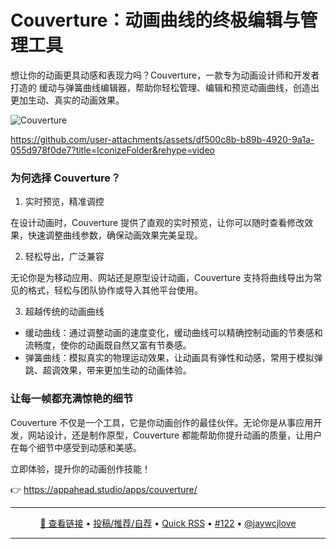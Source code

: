 Couverture：动画曲线的终极编辑与管理工具
===

想让你的动画更具动感和表现力吗？Couverture，一款专为动画设计师和开发者打造的 缓动与弹簧曲线编辑器，帮助你轻松管理、编辑和预览动画曲线，创造出更加生动、真实的动画效果。

![Couverture](https://github.com/user-attachments/assets/3b8e4d0e-09d3-4dd1-afc4-68bf4a58bbc8)

https://github.com/user-attachments/assets/df500c8b-b89b-4920-9a1a-055d978f0de7?title=IconizeFolder&rehype=video

### 为何选择 Couverture？

1. 实时预览，精准调控

在设计动画时，Couverture 提供了直观的实时预览，让你可以随时查看修改效果，快速调整曲线参数，确保动画效果完美呈现。

2. 轻松导出，广泛兼容

无论你是为移动应用、网站还是原型设计动画，Couverture 支持将曲线导出为常见的格式，轻松与团队协作或导入其他平台使用。

3. 超越传统的动画曲线

- 缓动曲线：通过调整动画的速度变化，缓动曲线可以精确控制动画的节奏感和流畅度，使你的动画既自然又富有节奏感。
- 弹簧曲线：模拟真实的物理运动效果，让动画具有弹性和动感，常用于模拟弹跳、超调效果，带来更加生动的动画体验。

### 让每一帧都充满惊艳的细节

Couverture 不仅是一个工具，它是你动画创作的最佳伙伴。无论你是从事应用开发，网站设计，还是制作原型，Couverture 都能帮助你提升动画的质量，让用户在每个细节中感受到动感和美感。

立即体验，提升你的动画创作技能！

👉 https://appahead.studio/apps/couverture/

---

<p align="center">
<a href="https://appahead.studio/apps/couverture/" target="_blank">🔗 查看链接</a> • 
<a href="https://github.com/jaywcjlove/quick-rss/issues/new/choose" target="_blank">投稿/推荐/自荐</a> • 
<a href="https://wangchujiang.com/quick-rss/feeds/index.html" target="_blank">Quick RSS</a> • 
<a href="https://github.com/jaywcjlove/quick-rss/issues/122" target="_blank">#122</a> • 
<a href="https://github.com/jaywcjlove" target="_blank">@jaywcjlove</a>
</p>

---
    